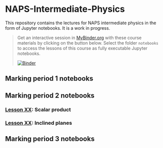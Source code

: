 # NAPS-Intermediate-Physics

This repository contains the lectures for NAPS intermediate physics in the form of Jupyter notebooks. It is a work in progress.

> Get an interactive session in [MyBinder.org](https://mybinder.org/) with these course materials by clicking on the button below.
> Select the folder `notebooks` to access the lessons of this course as fully executable Jupyter notebooks.
>
> [![Binder](https://mybinder.org/badge_logo.svg)](https://mybinder.org/v2/gh/dcartin/NAPS-Intermediate-Physics/master)

## Marking period 1 notebooks

## Marking period 2 notebooks

### [Lesson XX](https://nbviewer.jupyter.org/github/dcartin/NAPS-Intermediate-Physics/blob/master/lessons/INT_AY21_MP2_LXX%20Scalar%20product.ipynb): Scalar product
### [Lesson XX](https://nbviewer.jupyter.org/github/dcartin/NAPS-Intermediate-Physics/blob/master/lessons/INT_AY21_MP2_LXX%20Inclined%20planes%20without%20friction.ipynb): Inclined planes

## Marking period 3 notebooks
